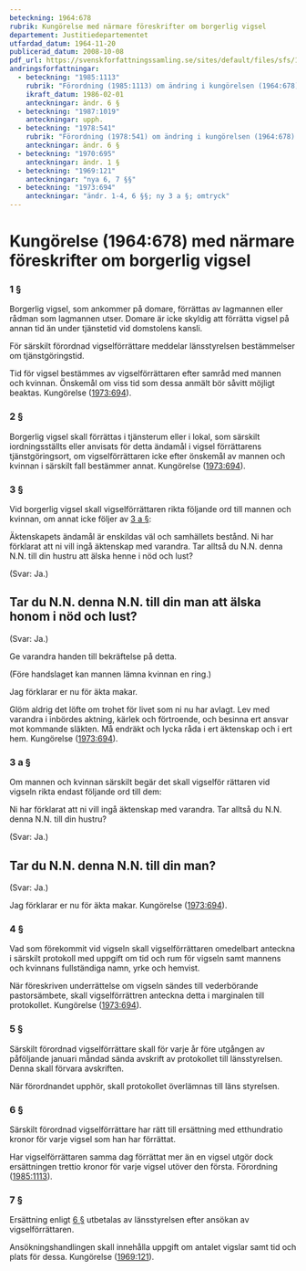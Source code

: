 ```yaml
---
beteckning: 1964:678
rubrik: Kungörelse med närmare föreskrifter om borgerlig vigsel
departement: Justitiedepartementet
utfardad_datum: 1964-11-20
publicerad_datum: 2008-10-08
pdf_url: https://svenskforfattningssamling.se/sites/default/files/sfs/1964-11/SFS1964-678.pdf
andringsforfattningar:
  - beteckning: "1985:1113"
    rubrik: "Förordning (1985:1113) om ändring i kungörelsen (1964:678) med närmare föreskrifter om borgerlig vigsel"
    ikraft_datum: 1986-02-01
    anteckningar: ändr. 6 §
  - beteckning: "1987:1019"
    anteckningar: upph.
  - beteckning: "1978:541"
    rubrik: "Förordning (1978:541) om ändring i kungörelsen (1964:678) med närmare föreskrifter om borgerlig vigsel"
    anteckningar: ändr. 6 §
  - beteckning: "1970:695"
    anteckningar: ändr. 1 §
  - beteckning: "1969:121"
    anteckningar: "nya 6, 7 §§"
  - beteckning: "1973:694"
    anteckningar: "ändr. 1-4, 6 §§; ny 3 a §; omtryck"
---
```


# Kungörelse (1964:678) med närmare föreskrifter om borgerlig vigsel

### 1 §

Borgerlig vigsel, som ankommer på domare, förrättas av lagmannen eller rådman som lagmannen utser. Domare är icke skyldig att förrätta vigsel på annan tid än under tjänstetid vid domstolens kansli.

För särskilt förordnad vigselförrättare meddelar länsstyrelsen bestämmelser om tjänstgöringstid.

Tid för vigsel bestämmes av vigselförrättaren efter samråd med mannen och kvinnan. Önskemål om viss tid som dessa anmält bör såvitt möjligt beaktas. Kungörelse ([1973:694](https://selex.se/eli/sfs/1973/694)).

### 2 §

Borgerlig vigsel skall förrättas i tjänsterum eller i lokal, som särskilt iordningsställts eller anvisats för detta ändamål i vigsel förrättarens tjänstgöringsort, om vigselförrättaren icke efter önskemål av mannen och kvinnan i särskilt fall bestämmer annat. Kungörelse ([1973:694](https://selex.se/eli/sfs/1973/694)).

### 3 §

Vid borgerlig vigsel skall vigselförrättaren rikta följande ord till mannen och kvinnan, om annat icke följer av [3 a §](#3a):

Äktenskapets ändamål är enskildas väl och samhällets bestånd. Ni har förklarat att ni vill ingå äktenskap med varandra. Tar alltså du N.N. denna N.N. till din hustru att älska henne i nöd och lust?

(Svar: Ja.)

## Tar du N.N. denna N.N. till din man att älska honom i nöd och lust?

(Svar: Ja.)

Ge varandra handen till bekräftelse på detta.

(Före handslaget kan mannen lämna kvinnan en ring.)

Jag förklarar er nu för äkta makar.

Glöm aldrig det löfte om trohet för livet som ni nu har avlagt. Lev med varandra i inbördes aktning, kärlek och förtroende, och besinna ert ansvar mot kommande släkten. Må endräkt och lycka råda i ert äktenskap och i ert hem. Kungörelse ([1973:694](https://selex.se/eli/sfs/1973/694)).

### 3 a §

Om mannen och kvinnan särskilt begär det skall vigselför rättaren vid vigseln rikta endast följande ord till dem:

Ni har förklarat att ni vill ingå äktenskap med varandra. Tar alltså du N.N. denna N.N. till din hustru?

(Svar: Ja.)

## Tar du N.N. denna N.N. till din man?

(Svar: Ja.)

Jag förklarar er nu för äkta makar. Kungörelse ([1973:694](https://selex.se/eli/sfs/1973/694)).

### 4 §

Vad som förekommit vid vigseln skall vigselförrättaren omedelbart anteckna i särskilt protokoll med uppgift om tid och rum för vigseln samt mannens och kvinnans fullständiga namn, yrke och hemvist.

När föreskriven underrättelse om vigseln sändes till vederbörande pastorsämbete, skall vigselförrättren anteckna detta i marginalen till protokollet. Kungörelse ([1973:694](https://selex.se/eli/sfs/1973/694)).

### 5 §

Särskilt förordnad vigselförrättare skall för varje år före utgången av påföljande januari måndad sända avskrift av protokollet till länsstyrelsen. Denna skall förvara avskriften.

När förordnandet upphör, skall protokollet överlämnas till läns styrelsen.

### 6 §

Särskilt förordnad vigselförrättare har rätt till ersättning med etthundratio kronor för varje vigsel som han har förrättat.

Har vigselförrättaren samma dag förrättat mer än en vigsel utgör dock ersättningen trettio kronor för varje vigsel utöver den första. Förordning ([1985:1113](https://selex.se/eli/sfs/1985/1113)).

### 7 §

Ersättning enligt [6 §](#6) utbetalas av länsstyrelsen efter ansökan av vigselförrättaren.

Ansökningshandlingen skall innehålla uppgift om antalet vigslar samt tid och plats för dessa. Kungörelse ([1969:121](https://selex.se/eli/sfs/1969/121)).